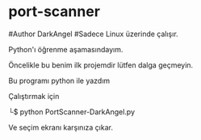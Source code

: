 # port-scanner
#Author DarkAngel
#Sadece Linux üzerinde çalışır.

Python'ı öğrenme aşamasındayım.

Öncelikle bu benim ilk projemdir lütfen dalga geçmeyin.


Bu programı python ile yazdım

Çalıştırmak için

└$ python PortScanner-DarkAngel.py

Ve seçim ekranı karşınıza çıkar.
